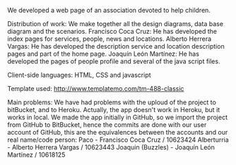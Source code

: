We developed a web page of an association devoted to help children.

Distribution of work:
We make together all the design diagrams, data base diagram and the scenarios.
Francisco Coca Cruz: He has developed the index pages for services, people, news and locations.
Alberto Herrera Vargas: He has developed the description service and location description pages and part of the home page.
Joaquín León Martínez: He has developed the pages of people profile and several of the java script files.

Client-side languages:
HTML, CSS and javascript

Template used: http://www.templatemo.com/tm-488-classic

Main problems:
We have had problems with the uploud of the project to bitBucket, and to Heroku. Actually, the app doesn't work in Heroku, but it works in local.
We made the app initially in GitHub, so we import the project from GitHub to BitBucket, hence the commits are done with our user account of GitHub, this are the equivalences between the accounts and our real name/code person:
Paco - Francisco Coca Cruz / 10623424
Alberturria - Alberto Herrera Vargas / 10623443
Joaquin (Buzzles) - Joaquín León Martínez / 10618125

